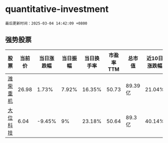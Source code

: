 # quantitative-investment

`最后更新时间：2025-03-04 14:42:09 +0800`

## 强势股票

|股票|当前价|当日涨跌幅|当日振幅|当日换手率|市盈率TTM|总市值|近10日涨跌幅|
|----|----|----|----|----|----|----|----|
|[潍柴重机](https://xueqiu.com/S/SZ000880)|26.98|1.73%|7.92%|16.35%|50.73|89.39亿|21.04%|
|[大位科技](https://xueqiu.com/S/SH600589)|6.04|-9.45%|9%|23.18%|50.64|89.3亿|40.14%|
